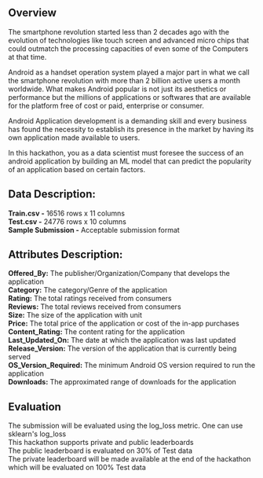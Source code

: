 ## Overview
The smartphone revolution started less than 2 decades ago with   the evolution of technologies like touch screen and advanced micro chips that could outmatch the processing capacities of  even some of the Computers at that time. 

Android as a handset operation system played a major part in what we call the smartphone revolution with more than 2 billion active users a month worldwide. What makes Android popular is not just its aesthetics or performance but the millions of applications or softwares that are available for the platform free of cost or paid, enterprise or consumer.

Android Application development is a demanding skill and every business has found the necessity to establish its presence in the market by having its own application made available to users.

In this hackathon, you as a data scientist must foresee the success of an android application by building an ML model that can predict the popularity of an application based on certain factors.

## Data Description:

**Train.csv -** 16516 rows x 11 columns<br>
**Test.csv -** 24776 rows x 10 columns<br>
**Sample Submission -** Acceptable submission format<br>

## Attributes Description:

**Offered_By:** The publisher/Organization/Company that develops the application<br>
**Category:** The category/Genre of the application<br>
**Rating:** The total ratings received from consumers<br>
**Reviews:** The total reviews received from consumers<br>
**Size:** The size of the application with unit<br>
**Price:** The total price of the application or cost of the in-app purchases<br>
**Content_Rating:** The content rating for the application<br>
**Last_Updated_On:** The date at which the application was last updated<br>
**Release_Version:** The version of the application that is currently being served<br>
**OS_Version_Required:** The minimum Android OS version required to run the application<br>
**Downloads:** The approximated range of downloads for the application<br>


## Evaluation

The submission will be evaluated using the log_loss metric. One can use sklearn's log_loss<br>
This hackathon supports private and public leaderboards<br>
The public leaderboard is evaluated on 30% of Test data<br>
The private leaderboard will be made available at the end of the hackathon which will be evaluated on 100% Test data<br>
